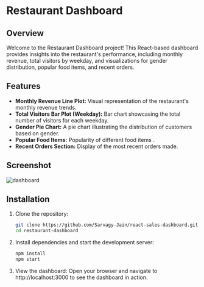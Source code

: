 # Restaurant Dashboard

## Overview

Welcome to the Restaurant Dashboard project! This React-based dashboard provides insights into the restaurant's performance, including monthly revenue, total visitors by weekday, and visualizations for gender distribution, popular food items, and recent orders.

## Features

- **Monthly Revenue Line Plot:** Visual representation of the restaurant's monthly revenue trends.
- **Total Visitors Bar Plot (Weekday):** Bar chart showcasing the total number of visitors for each weekday.
- **Gender Pie Chart:** A pie chart illustrating the distribution of customers based on gender.
- **Popular Food Items:**  Popularity of different food items .
- **Recent Orders Section:** Display of the most recent orders made.

## Screenshot

![dashboard](https://github.com/Sarvagy-Jain/react-sales-dashboard/assets/82312885/19a84a84-06ea-4787-a0b1-cda47da318a9)


## Installation

1. Clone the repository:

   ```bash
   git clone https://github.com/Sarvagy-Jain/react-sales-dashboard.git
   cd restaurant-dashboard
   ```

   
2. Install dependencies and start the development server:
   
      ``` bash
      npm install
      npm start
      ```

3. View the dashboard:
   Open your browser and navigate to http://localhost:3000 to see the dashboard in action.

   
   
   
